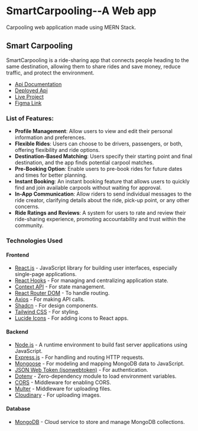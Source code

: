 # SmartCarpooling--A Web app

Carpooling web application made using MERN Stack.

## Smart Carpooling

SmartCarpooling is a ride-sharing app that connects people heading to the same destination, allowing them to share rides and save money, reduce traffic, and protect the environment.

- [Api Documentation](https://documenter.getpostman.com/view/32434659/2s9YymFjCa#e3c94f2d-c0eb-424a-982c-fc94fef0d286)
- [Deployed Api](https://smart-carpooling.onrender.com)
- [Live Project](https://smartcarpooling.vercel.app)
- [Figma Link](https://www.figma.com/file/2n26SV0O36itVbiqIk4rT6/RideShare?type=design&node-id=0%3A1&mode=design&t=qWGHLmTUJOAHSlGL-1)

### List of Features:
- **Profile Management**: Allow users to view and edit their personal information and preferences. 
- **Flexible Rides**: Users can choose to be drivers, passengers, or both, offering flexibility and ride options.
- **Destination-Based Matching**: Users specify their starting point and final destination, and the app finds potential carpool matches.
- **Pre-Booking Option**: Enable users to pre-book rides for future dates and times for better planning.
- **Instant Booking**: An instant booking feature that allows users to quickly find and join available carpools without waiting for approval.
- **In-App Communication**: Allow riders to send individual messages to the ride creator, clarifying details about the ride, pick-up point, or any other concerns.
- **Ride Ratings and Reviews**: A system for users to rate and review their ride-sharing experience, promoting accountability and trust within the community.

### Technologies Used

#### Frontend
- [React.js](https://www.npmjs.com/package/react) - JavaScript library for building user interfaces, especially single-page applications.
- [React Hooks](https://reactjs.org/docs/hooks-intro.html) - For managing and centralizing application state.
- [Context API](https://react.dev/reference/react/useContext) - For state management.
- [React Router DOM](https://www.npmjs.com/package/react-router-dom) - To handle routing.
- [Axios](https://www.npmjs.com/package/axios) - For making API calls.
- [Shadcn](https://ui.shadcn.com) - For design components.
- [Tailwind CSS](https://tailwindcss.com/) - For styling.
- [Lucide Icons](https://lucide.dev/icons/) - For adding icons to React apps.

#### Backend
- [Node.js](https://nodejs.org/en/) - A runtime environment to build fast server applications using JavaScript.
- [Express.js](https://www.npmjs.com/package/express) - For handling and routing HTTP requests.
- [Mongoose](https://mongoosejs.com/) - For modeling and mapping MongoDB data to JavaScript.
- [JSON Web Token (jsonwebtoken)](https://www.npmjs.com/package/jsonwebtoken) - For authentication.
- [Dotenv](https://www.npmjs.com/package/dotenv) - Zero-dependency module to load environment variables.
- [CORS](https://www.npmjs.com/package/cors) - Middleware for enabling CORS.
- [Multer](https://www.npmjs.com/package/multer) - Middleware for uploading files.
- [Cloudinary](https://cloudinary.com) - For uploading images.

#### Database
- [MongoDB](https://www.mongodb.com/) - Cloud service to store and manage MongoDB collections.
